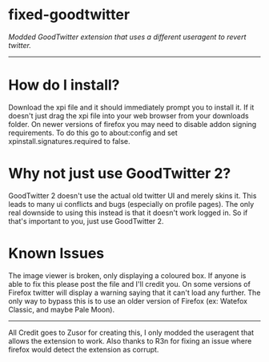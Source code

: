 # fixed-goodtwitter
*Modded GoodTwitter extension that uses a different useragent to revert twitter.*

---

# How do I install?

Download the xpi file and it should immediately prompt you to install it. If it doesn't just drag the xpi file into your web browser from your downloads folder. On newer versions of firefox you may need to disable addon signing requirements. To do this go to about:config and set xpinstall.signatures.required to false.



# Why not just use GoodTwitter 2?

GoodTwitter 2 doesn't use the actual old twitter UI and merely skins it. This leads to many ui conflicts and bugs (especially on profile pages). The only real downside to using this instead is that it doesn't work logged in. So if that's important to you, just use GoodTwitter 2.



# Known Issues

The image viewer is broken, only displaying a coloured box. If anyone is able to fix this please post the file and I'll credit you. On some versions of Firefox twitter will display a warning saying that it can't load any further. The only way to bypass this is to use an older version of Firefox (ex: Watefox Classic, and maybe Pale Moon).

---

All Credit goes to Zusor for creating this, I only modded the useragent that allows the extension to work. Also thanks to R3n for fixing an issue where firefox would detect the extension as corrupt.
